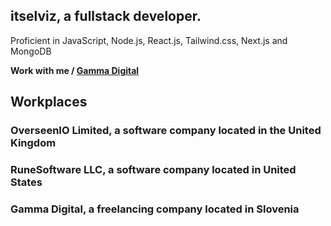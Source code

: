 <h2>itselviz, a fullstack developer.</h2>

<p>Proficient in JavaScript, Node.js, React.js, Tailwind.css, Next.js and MongoDB</h1>

**Work with me / [Gamma Digital](https://discord.gg/3fUgUAvFJj)**

## Workplaces

### OverseenIO Limited, a software company located in the United Kingdom
### RuneSoftware LLC, a software company located in United States
### Gamma Digital, a freelancing company located in Slovenia

